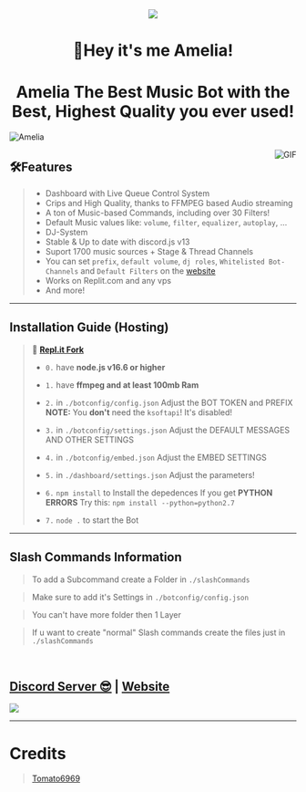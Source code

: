 <div align="center" style"border-radius:15px">
  <a href="https://discord.gg/VzUR95y" title="Discord Server" target="_blank">
    <img src="https://cdn.discordapp.com/attachments/706347774572232755/794185894265487360/20201229_162908.jpg" style"width: 100%;border-radius:15px">
  </a>
</div>

<h1 align="center">🎉Hey it's me Amelia!</h1>
<h1 align="center">Amelia The Best Music Bot with the Best, Highest Quality you ever used!</h1>

![Amelia](https://discord.c99.nl/widget/theme-2/706346679263035392.png)

<img align="right" alt="GIF" src="https://media.discordapp.net/attachments/716751195603206166/775639764610711592/f0f0d932d6e39c7af5aa305cbd8da735.gif">

## 🛠Features
> - Dashboard with Live Queue Control System
> - Crips and High Quality, thanks to FFMPEG based Audio streaming
> - A ton of Music-based Commands, including over 30 Filters!
> - Default Music values like: `volume`, `filter`, `equalizer`, `autoplay`, ...
> - DJ-System
> - Stable & Up to date with discord.js v13
> - Suport 1700 music sources + Stage & Thread Channels
> - You can set `prefix`, `default volume`, `dj roles`, `Whitelisted Bot-Channels` and `Default Filters` on the [website](https://ameliabot.dev)
> - Works on Replit.com and any vps
> - And more!
***

## Installation Guide (Hosting)

> 🖖 [**Repl.it Fork**](https://replit.com/@UzumekiUlee/Amelia)
> 
> - ` 0. ` have **node.js v16.6 or higher**
> 
> - ` 1. ` have **ffmpeg and at least 100mb Ram**
> 
> - ` 2. ` in `./botconfig/config.json` Adjust the BOT TOKEN and PREFIX **NOTE:** You __don't__ need the `ksoftapi`! It's disabled!
> 
> - ` 3. ` in `./botconfig/settings.json` Adjust the DEFAULT MESSAGES AND OTHER SETTINGS
> 
> - ` 4. ` in `./botconfig/embed.json` Adjust the EMBED SETTINGS
> 
> - ` 5. ` in `./dashboard/settings.json` Adjust the parameters!
> 
> - ` 6. ` `npm install` to Install the depedences If you get **PYTHON ERRORS** Try this: `npm install --python=python2.7`
> 
> - ` 7. ` `node .` to start the Bot
***

## Slash Commands Information

> To add a Subcommand create a Folder in `./slashCommands`

> Make sure to add it's Settings in `./botconfig/config.json`

> You can't have more folder then 1 Layer

> If u want to create "normal" Slash commands create the files just in `./slashCommands`

<br/>
  

## [Discord Server 😎](https://discord.gg/VzUR95y) | [Website](https://ameliabot.dev)
<a href="https://discord.gg/VzUR95y"><img src="https://invidget.switchblade.xyz/VzUR95y" /></a>

***


# Credits

> [Tomato6969](https://github.com/Tomato6966/Musicium) 
